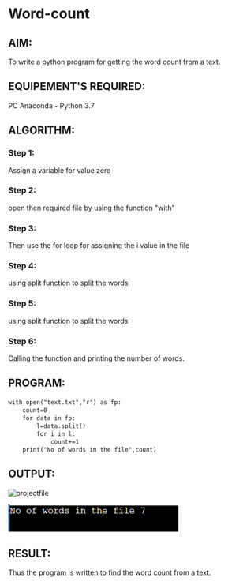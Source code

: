 # Word-count
## AIM:
To write a python program for getting the word count from a text.
## EQUIPEMENT'S REQUIRED: 
PC
Anaconda - Python 3.7
## ALGORITHM: 
### Step 1:
Assign a variable for value zero
### Step 2: 
open then required file by using the function "with"
### Step 3: 
Then use the for loop for assigning the i value in the file
### Step 4:  
using split function to split the words
### Step 5: 
using split function to split the words
### Step 6: 
Calling the function and printing the number of words.
## PROGRAM:
```
with open("text.txt","r") as fp:
    count=0
    for data in fp:
        l=data.split()
        for i in l:
            count+=1
    print("No of words in the file",count)
```
## OUTPUT:
![projectfile](C:\Users\karth\OneDrive\Documents\python\EX10\Word-count/pro.png)

![output](./op.png)


## RESULT:
Thus the program is written to find the word count from a text.
